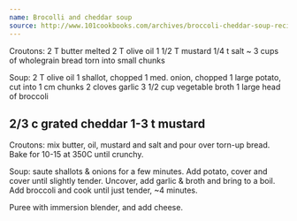 ```yaml
---
name: Brocolli and cheddar soup
source: http://www.101cookbooks.com/archives/broccoli-cheddar-soup-recipe.html
---
```

Croutons:
2 T butter melted
2 T olive oil
1 1/2 T mustard
1/4 t salt
~ 3 cups of wholegrain bread torn into small chunks

Soup:
2 T olive oil
1 shallot, chopped
1 med. onion, chopped
1 large potato, cut into 1 cm chunks
2 cloves garlic
3 1/2 cup vegetable broth
1 large head of broccoli

2/3 c grated cheddar
1-3 t mustard
---
Croutons: mix butter, oil, mustard and salt and pour over torn-up bread.  Bake for 10-15 at 350C until crunchy.

Soup: saute shallots & onions for a few minutes.  Add potato, cover and cover until slightly tender.  Uncover, add garlic & broth and bring to a boil.  Add broccoli and cook until just tender, ~4 minutes.

Puree with immersion blender, and add cheese.   


